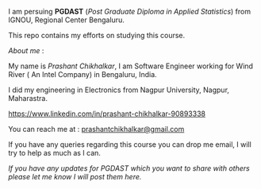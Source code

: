 I am persuing **PGDAST** (*Post Graduate Diploma in Applied Statistics*) from IGNOU, 
Regional Center Bengaluru.

This repo contains my efforts on studying this course.

*About me* : 

My name is *Prashant Chikhalkar*, I am Software Engineer working for Wind River ( An Intel Company) in Bengaluru, India.

I did my engineering in Electronics from Nagpur University, Nagpur, Maharastra.

https://www.linkedin.com/in/prashant-chikhalkar-90893338

You can reach me at : prashantchikhalkar@gmail.com

If you have any queries regarding this course you can drop me email, I will try to help as much as I can.

*If you have any updates for PGDAST which you want to share with others please let me know I will post them here.*

